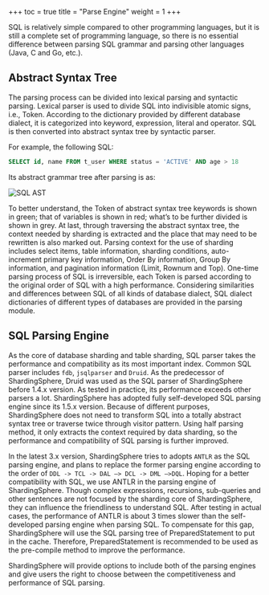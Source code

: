 +++
toc = true
title = "Parse Engine"
weight = 1
+++

SQL is relatively simple compared to other programming languages, but it is still a complete set of programming language, 
so there is no essential difference between parsing SQL grammar and parsing other languages (Java, C and Go, etc.).

## Abstract Syntax Tree

The parsing process can be divided into lexical parsing and syntactic parsing. 
Lexical parser is used to divide SQL into indivisible atomic signs, i.e., Token. 
According to the dictionary provided by different database dialect, it is categorized into keyword, expression, literal and operator. 
SQL is then converted into abstract syntax tree by syntactic parser.

For example, the following SQL:

```sql
SELECT id, name FROM t_user WHERE status = 'ACTIVE' AND age > 18
```

Its abstract grammar tree after parsing is as:

![SQL AST](http://shardingsphere.jd.com/document/current/img/sharding/sql_ast.png)

To better understand, the Token of abstract syntax tree keywords is shown in green; that of variables is shown in red; what’s to be further divided is shown in grey.
At last, through traversing the abstract syntax tree, the context needed by sharding is extracted and the place that may need to be rewritten is also marked out. 
Parsing context for the use of sharding includes select items, table information, sharding conditions, auto-increment primary key information, Order By information, Group By information, and pagination information (Limit, Rownum and Top). 
One-time parsing process of SQL is irreversible, each Token is parsed according to the original order of SQL with a high performance. 
Considering similarities and differences between SQL of all kinds of database dialect, SQL dialect dictionaries of different types of databases are provided in the parsing module.

## SQL Parsing Engine

As the core of database sharding and table sharding, SQL parser takes the performance and compatibility as its most important index. 
Common SQL parser includes `fdb`, `jsqlparser` and `Druid`. As the predecessor of ShardingSphere, Druid was used as the SQL parser of ShardingSphere before 1.4.x version. 
As tested in practice, its performance exceeds other parsers a lot.
ShardingSphere has adopted fully self-developed SQL parsing engine since its 1.5.x version. 
Because of different purposes, ShardingSphere does not need to transform SQL into a totally abstract syntax tree or traverse twice through visitor pattern. 
Using half parsing method, it only extracts the context required by data sharding, so the performance and compatibility of SQL parsing is further improved.

In the latest 3.x version, ShardingSphere tries to adopts `ANTLR` as the SQL parsing engine, and plans to replace the former parsing engine according to the order of `DDL -> TCL -> DAL –> DCL -> DML –>DQL`. 
Hoping for a better compatibility with SQL, we use ANTLR in the parsing engine of ShardingSphere. 
Though complex expressions, recursions, sub-queries and other sentences are not focused by the sharding core of ShardingSphere, they can influence the friendliness to understand SQL. 
After testing in actual cases, the performance of ANTLR is about 3 times slower than the self-developed parsing engine when parsing SQL. 
To compensate for this gap, ShardingSphere will use the SQL parsing tree of PreparedStatement to put in the cache. 
Therefore, PreparedStatement is recommended to be used as the pre-compile method to improve the performance.

ShardingSphere will provide options to include both of the parsing engines and give users the right to choose between the competitiveness and performance of SQL parsing.